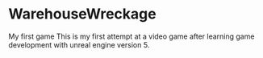 # WarehouseWreckage
My first game
This is my first attempt at a video game after learning game development with unreal engine version 5.
